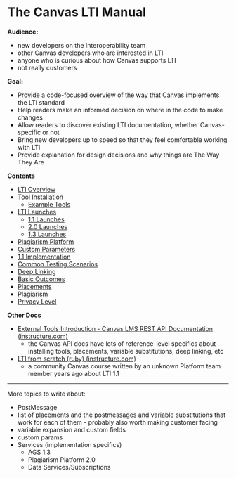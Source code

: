 # The Canvas LTI Manual

**Audience:**

- new developers on the Interoperability team
- other Canvas developers who are interested in LTI
- anyone who is curious about how Canvas supports LTI
- not really customers

**Goal:**

- Provide a code-focused overview of the way that Canvas implements the LTI standard
- Help readers make an informed decision on where in the code to make changes
- Allow readers to discover existing LTI documentation, whether Canvas-specific or not
- Bring new developers up to speed so that they feel comfortable working with LTI
- Provide explanation for design decisions and why things are The Way They Are

**Contents**

- [LTI Overview](./01_lti_overview.md)
- [Tool Installation](./02_tool_installation.md)
  - [Example Tools](./10_example_tools.md)
- [LTI Launches](./03_lti_launches.md)
  - [1.1 Launches](./05_lti_1_1_launches.md)
  - [2.0 Launches](./06_lti_2_0_launches.md)
  - [1.3 Launches](./07_lti_1_3_launches.md)
- [Plagiarism Platform](./04_plagiarism_detection_platform.md)
- [Custom Parameters](./08_custom_parameters.md)
- [1.1 Implementation](./09_lti_1_1_implementation.md)
- [Common Testing Scenarios](./11_testing.md)
- [Deep Linking](./12_deep_linking.md)
- [Basic Outcomes](./13_basic_outcomes.md)
- [Placements](./14_placements.md)
- [Plagiarism](./15_plagiarism.md)
- [Privacy Level](./16_privacy_level.md)

**Other Docs**

- [External Tools Introduction - Canvas LMS REST API Documentation (instructure.com)](https://canvas.instructure.com/doc/api/file.tools_intro.html)
  - the Canvas API docs have lots of reference-level specifics about installing tools, placements, variable substitutions, deep linking, etc
- [LTI from scratch (ruby) (instructure.com)](https://canvas.instructure.com/courses/913512)
  - a community Canvas course written by an unknown Platform team member years ago about LTI 1.1

---

More topics to write about:

- PostMessage
- list of placements and the postmessages and variable substitutions that work for each of them - probably also worth making customer facing
- variable expansion and custom fields
- custom params
- Services (implementation specifics)
  - AGS 1.3
  - Plagiarism Platform 2.0
  - Data Services/Subscriptions
